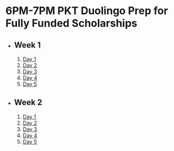 # 6PM-7PM PKT Duolingo Prep for Fully Funded Scholarships

- ## Week 1

   1. [Day 1](https://www.facebook.com/iCodeguru/videos/395676239998795)
   2. [Day 2](https://www.facebook.com/watch/?v=2272009033159020)
   3. [Day 3](https://www.facebook.com/iCodeguru/videos/786680036822590/)
   4. [Day 4](https://www.facebook.com/iCodeguru/videos/530402086146352)
   5. [Day 5](https://www.facebook.com/iCodeguru/videos/1269162867434370)

- ## Week 2

   1. [Day 1](https://www.facebook.com/iCodeguru/videos/1616978815516936)
   2. [Day 2](https://www.facebook.com/iCodeguru/videos/853025016809013)
   3. [Day 3](https://www.facebook.com/iCodeguru/videos/1467799940503081/)
   4. [Day 4](https://www.facebook.com/iCodeguru/videos/2004195400009676/)
   5. [Day 5](https://www.facebook.com/iCodeguru/videos/555592770186612)

<!-- - ## Week 3

   1. [Day 1](https://www.facebook.com/iCodeguru/videos/858847689647948)
   2. [Day 2](https://www.facebook.com/iCodeguru/videos/853990546870410)
   3. [Day 3](https://www.facebook.com/iCodeguru/videos/1073227657720900)
   4. [Day 4](https://www.facebook.com/iCodeguru/videos/1075747804228420)
   5. [Day 5](https://www.facebook.com/iCodeguru/videos/1653941121820006) -->

<!-- - ## Week 

   1. [Day 1]()
   2. [Day 2]()
   3. [Day 3]()
   4. [Day 4]()
   5. [Day 5]() -->

<!-- - ## Week 

   1. [Day 1]()
   2. [Day 2]()
   3. [Day 3]()
   4. [Day 4]()
   5. [Day 5]() -->